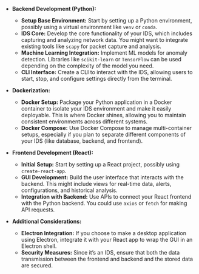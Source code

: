 - **Backend Development (Python):**
    
    - **Setup Base Environment:** Start by setting up a Python environment, possibly using a virtual environment like `venv` or `conda`.
    - **IDS Core:** Develop the core functionality of your IDS, which includes capturing and analyzing network data. You might want to integrate existing tools like `scapy` for packet capture and analysis.
    - **Machine Learning Integration:** Implement ML models for anomaly detection. Libraries like `scikit-learn` or `TensorFlow` can be used depending on the complexity of the model you need.
    - **CLI Interface:** Create a CLI to interact with the IDS, allowing users to start, stop, and configure settings directly from the terminal.
- **Dockerization:**
    
    - **Docker Setup:** Package your Python application in a Docker container to isolate your IDS environment and make it easily deployable. This is where Docker shines, allowing you to maintain consistent environments across different systems.
    - **Docker Compose:** Use Docker Compose to manage multi-container setups, especially if you plan to separate different components of your IDS (like database, backend, and frontend).
- **Frontend Development (React):**
    
    - **Initial Setup:** Start by setting up a React project, possibly using `create-react-app`.
    - **GUI Development:** Build the user interface that interacts with the backend. This might include views for real-time data, alerts, configurations, and historical analysis.
    - **Integration with Backend:** Use APIs to connect your React frontend with the Python backend. You could use `axios` or `fetch` for making API requests.
- **Additional Considerations:**
    
    - **Electron Integration:** If you choose to make a desktop application using Electron, integrate it with your React app to wrap the GUI in an Electron shell.
    - **Security Measures:** Since it’s an IDS, ensure that both the data transmission between the frontend and backend and the stored data are secured.
